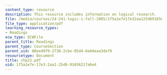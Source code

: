 ```yaml
---
content_type: resource
description: This resource includes information on logical research.
file: /media/courses/24-241-logic-i-fall-2005/1f5a1e7e17e32aa125d69165621fa6e4_chp22.pdf
file_type: application/pdf
learning_resource_types:
- Readings
ocw_type: OCWFile
parent_title: Readings
parent_type: CourseSection
parent_uid: 08ee49f9-2738-2cbe-85d4-6e04eaa3def0
resourcetype: Document
title: chp22.pdf
uid: 1f5a1e7e-17e3-2aa1-25d6-9165621fa6e4
---
```

